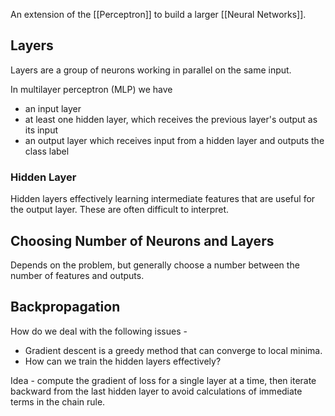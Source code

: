 An extension of the [[Perceptron]] to build a larger [[Neural Networks]].

## Layers

Layers are a group of neurons working in parallel on the same input.

In multilayer perceptron (MLP) we have 

- an input layer
- at least one hidden layer, which receives the previous layer's output as its input
- an output layer which receives input from a hidden layer and outputs the class label

### Hidden Layer

Hidden layers effectively learning intermediate features that are useful for the output layer. These are often difficult to interpret.

## Choosing Number of Neurons and Layers

Depends on the problem, but generally choose a number between the number of features and outputs.

## Backpropagation

How do we deal with the following issues - 

- Gradient descent is a greedy method that can converge to local minima.
- How can we train the hidden layers effectively?

Idea - compute the gradient of loss for a single layer at a time, then iterate backward from the last hidden layer to avoid calculations of immediate terms in the chain rule.


